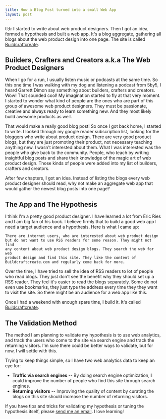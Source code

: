 ```yaml
---
title: How a Blog Post turned into a small Web App
layout: post
---
```

tl;tr I started to write about web product designers. Then I got an idea, formed a hypothesis and built a web app. It's a blog aggregate, gathering all blogs about the web product design into one page. The site is called [Buildcraftcreate](http://www.buildcraftcreate.com).

## Builders, Crafters and Creators a.k.a The Web Product Designers ##

When I go for a run, I usually listen music or podcasts at the same time. So this one time I was walking with my dog and listening a podcast from 5by5, I heard Garrett Dimon say something about builders, crafters and creators. Wow! That sounded cool! My imagination started to fly at that very moment. I started to wonder what kind of people are the ones who are part of this group of awesome web product designers. They must be passionate, creative and always ready to learn something new. And they most likely build awesome products as well.

That would make a really good blog post! So once I got back home, I started to write. I looked through my google reader subscription list, looking for the bloggers who write about product design. There are very good product blogs, but they are just promoting their product, not necessary teaching anything new. I wasn't interested about them. What I was interested was the people who give back to the community. People, who teach by writing insightful blog posts and share their knowledge of the magic art of web product design. Those kinds of people were added into my list of builders, crafters and creators. 

After few chapters, I got an idea. Instead of listing the blogs every web product designer should read, why not make an aggregate web app that would gather the newest blog posts into one page? 

## The App and The Hypothesis ##

I think I'm a pretty good product designer. I have learned a lot from Eric Ries and I am big fan of his book. I believe firmly that to build a good web app I need a target audience and a hypothesis. Here is what I came up: 
	  
	There are internet users, who are interested about web product design 
	but do not want to use RSS readers for some reason. They might not find 
	any content about web product design blogs. They search the web for web 
	product design and find this site. They like the content of 
	Buildcraftcreate.com and regularly come back for more.
  
Over the time, I have tried to sell the idea of RSS readers to lot of people who read blogs. They just don't see the benefit why they should set up a RSS reader. They feel it's easier to read the blogs separately. Some do not even use bookmarks, they just type the address every time they they want to visit the site. So there might be an audience for a web app like this.

Once I had a weekend with enough spare time, I build it. It's called [Buildcraftcreate](http://www.buildcraftcreate.com).

## The Validation Method ##

The method I am planning to validate my hypothesis is to use web analytics, and track the users who come to the site via search engine and track the returning visitors. I'm sure there could be better ways to validate, but for now, I will settle with this. 

Trying to keep things simple, so I have two web analytics data to keep an eye for:

* **Traffic via search engines** -- By doing search engine optimization, I could improve the number of people who find this site through search engines. 
* **Returning visitors** -- Improving the quality of content by curating the blogs on this site should increase the number of returning visitors.

If you have tips and tricks for validating my hypothesis or tuning the hypothesis itself, please [send me an email](http://www.buildcraftcreate.com/about.html). I love learning!
